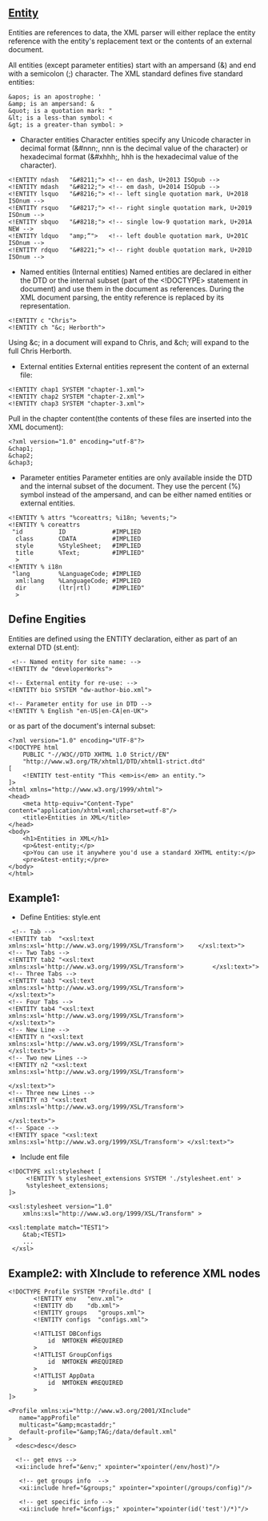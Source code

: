## [Entity](https://www.ibm.com/developerworks/library/x-entities/index.html)
Entities are references to data, the XML parser will either replace the entity reference with the entity's replacement text or the contents of an external document.

All entities (except parameter entities) start with an ampersand (&) and end with a semicolon (;) character. The XML standard defines five standard entities:
```
&apos; is an apostrophe: '
&amp; is an ampersand: &
&quot; is a quotation mark: "
&lt; is a less-than symbol: <
&gt; is a greater-than symbol: >
```

- Character entities
Character entities specify any Unicode character in decimal format (&#nnn;, nnn is the decimal value of the character) or hexadecimal format (&#xhhh;, hhh is the hexadecimal value of the character).
```
<!ENTITY ndash   "&#8211;"> <!-- en dash, U+2013 ISOpub -->
<!ENTITY mdash   "&#8212;"> <!-- em dash, U+2014 ISOpub -->
<!ENTITY lsquo   "&#8216;"> <!-- left single quotation mark, U+2018 ISOnum -->
<!ENTITY rsquo   "&#8217;"> <!-- right single quotation mark, U+2019 ISOnum -->
<!ENTITY sbquo   "&#8218;"> <!-- single low-9 quotation mark, U+201A NEW -->
<!ENTITY ldquo   "amp;“">   <!-- left double quotation mark, U+201C ISOnum -->
<!ENTITY rdquo   "&#8221;"> <!-- right double quotation mark, U+201D ISOnum -->
```

- Named entities (Internal entities)
Named entities are declared in either the DTD or the internal subset (part of the <!DOCTYPE> statement in document) and use them in the document as references. During the XML document parsing, the entity reference is replaced by its representation.
```
<!ENTITY c "Chris">
<!ENTITY ch "&c; Herborth">
```
Using &c; in a document will expand to Chris, and &ch; will expand to the full Chris Herborth.

- External entities
External entities represent the content of an external file:
```
<!ENTITY chap1 SYSTEM "chapter-1.xml">
<!ENTITY chap2 SYSTEM "chapter-2.xml">
<!ENTITY chap3 SYSTEM "chapter-3.xml">
```
Pull in the chapter content(the contents of these files are inserted into the XML document):
```
<?xml version="1.0" encoding="utf-8"?>
&chap1;
&chap2;
&chap3;
```

- Parameter entities
Parameter entities are only available inside the DTD and the internal subset of the document. They use the percent (%) symbol instead of the ampersand, and can be either named entities or external entities.
```
<!ENTITY % attrs "%coreattrs; %i18n; %events;">
<!ENTITY % coreattrs
 "id          ID             #IMPLIED
  class       CDATA          #IMPLIED
  style       %StyleSheet;   #IMPLIED
  title       %Text;         #IMPLIED"
  >
<!ENTITY % i18n
 "lang        %LanguageCode; #IMPLIED
  xml:lang    %LanguageCode; #IMPLIED
  dir         (ltr|rtl)      #IMPLIED"
  >
```

## Define Engities
 Entities are defined using the ENTITY declaration, either as part of an external DTD (st.ent):
```
 <!-- Named entity for site name: -->
<!ENTITY dw "developerWorks">
 
<!-- External entity for re-use: -->
<!ENTITY bio SYSTEM "dw-author-bio.xml">
 
<!-- Parameter entity for use in DTD -->
<!ENTITY % English "en-US|en-CA|en-UK">
```
 
 or as part of the document's internal subset:
 
```
<?xml version="1.0" encoding="UTF-8"?>
<!DOCTYPE html 
    PUBLIC "-//W3C//DTD XHTML 1.0 Strict//EN" 
    "http://www.w3.org/TR/xhtml1/DTD/xhtml1-strict.dtd"
[
    <!ENTITY test-entity "This <em>is</em> an entity.">
]>
<html xmlns="http://www.w3.org/1999/xhtml">
<head>
    <meta http-equiv="Content-Type" content="application/xhtml+xml;charset=utf-8"/>
    <title>Entities in XML</title>
</head>
<body>
    <h1>Entities in XML</h1>
    <p>&test-entity;</p>
    <p>You can use it anywhere you'd use a standard XHTML entity:</p>
    <pre>&test-entity;</pre>
</body>
</html>
```
 
 ## Example1:
 - Define Entities: style.ent
```
 <!-- Tab -->
<!ENTITY tab  "<xsl:text xmlns:xsl='http://www.w3.org/1999/XSL/Transform'>    </xsl:text>">
<!-- Two Tabs -->
<!ENTITY tab2 "<xsl:text xmlns:xsl='http://www.w3.org/1999/XSL/Transform'>        </xsl:text>">
<!-- Three Tabs -->
<!ENTITY tab3 "<xsl:text xmlns:xsl='http://www.w3.org/1999/XSL/Transform'>            </xsl:text>">
<!-- Four Tabs -->
<!ENTITY tab4 "<xsl:text xmlns:xsl='http://www.w3.org/1999/XSL/Transform'>                </xsl:text>">
<!-- New Line -->
<!ENTITY n "<xsl:text xmlns:xsl='http://www.w3.org/1999/XSL/Transform'>
</xsl:text>">
<!-- Two new Lines -->
<!ENTITY n2 "<xsl:text xmlns:xsl='http://www.w3.org/1999/XSL/Transform'>

</xsl:text>">
<!-- Three new Lines -->
<!ENTITY n3 "<xsl:text xmlns:xsl='http://www.w3.org/1999/XSL/Transform'>

</xsl:text>">
<!-- Space -->
<!ENTITY space "<xsl:text xmlns:xsl='http://www.w3.org/1999/XSL/Transform'> </xsl:text>">
```
 
 - Include ent file
```
<!DOCTYPE xsl:stylesheet [
     <!ENTITY % stylesheet_extensions SYSTEM './stylesheet.ent' >
     %stylesheet_extensions;
]>

<xsl:stylesheet version="1.0"
    xmlns:xsl="http://www.w3.org/1999/XSL/Transform" >

<xsl:template match="TEST1">
    &tab;<TEST1>
    ...
 </xsl>
 ```
 
 ## Example2: with XInclude to reference XML nodes
 ```
<!DOCTYPE Profile SYSTEM "Profile.dtd" [
        <!ENTITY env   "env.xml">
        <!ENTITY db    "db.xml">
        <!ENTITY groups   "groups.xml">
        <!ENTITY configs  "configs.xml">

        <!ATTLIST DBConfigs
            id  NMTOKEN #REQUIRED
        >
        <!ATTLIST GroupConfigs
            id  NMTOKEN #REQUIRED
        >
        <!ATTLIST AppData
            id  NMTOKEN #REQUIRED
        >
]>

<Profile xmlns:xi="http://www.w3.org/2001/XInclude"
    name="appProfile"
    multicast="&amp;mcastaddr;"
    default-profile="&amp;TAG;/data/default.xml"
>
   <desc>desc</desc>

   <!-- get envs -->
   <xi:include href="&env;" xpointer="xpointer(/env/host)"/>

    <!-- get groups info  -->
    <xi:include href="&groups;" xpointer="xpointer(/groups/config)"/>
    
    <!-- get specific info -->
    <xi:include href="&configs;" xpointer="xpointer(id('test')/*)"/>
 ```
